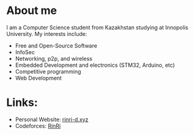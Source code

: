 # About me
I am a Computer Science student from Kazakhstan studying at Innopolis University. My interests include:
 - Free and Open-Source Software
 - InfoSec
 - Networking, p2p, and wireless
 - Embedded Development and electronics (STM32, Arduino, etc)
 - Competitive programming
 - Web Development

# Links:
 - Personal Website: [rinri-d.xyz](https://rinri-d.xyz)
 - Codeforces: [RinRi](https://codeforces.com/profile/RinRi)
